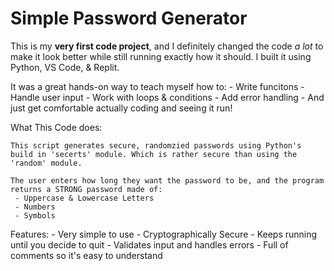 # Simple Password Generator

This is my **very first code project**, and I definitely changed the code *a lot* to make it look better while still running exactly how it should. I built it using Python, VS Code, & Replit. 

It was a great hands-on way to teach myself how to: 
    - Write funcitons
    - Handle user input
    - Work with loops & conditions
    - Add error handling
    - And just get comfortable actually coding and seeing it run!


What This Code does:

    This script generates secure, randomzied passwords using Python's build in 'secerts' module. Which is rather secure than using the 'random' module.

    The user enters how long they want the password to be, and the program returns a STRONG password made of:
     - Uppercase & Lowercase Letters
     - Numbers
     - Symbols

Features:
    - Very simple to use
    - Cryptographically Secure
    - Keeps running until you decide to quit
    - Validates input and handles errors
    - Full of comments so it's easy to understand


